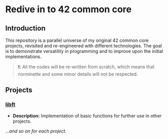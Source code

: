 # Redive in to 42 common core

## Introduction

This repository is a parallel universe of my original 42 common core projects, revisited and re-engineered with different technologies. The goal is to demonstrate versatility in programming and to improve upon the initial implementations.

> **❗:** All the codes will be re-written from scratch, which means that norminette and some minor details will not be respected.

## Projects

### [libft](./libft/subject.md)

- **Description:** Implementation of basic functions for further use in other projects.

*...and so on for each project.*
